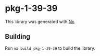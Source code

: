 # pkg-1-39-39

This library was generated with [Nx](https://nx.dev).

## Building

Run `nx build pkg-1-39-39` to build the library.

